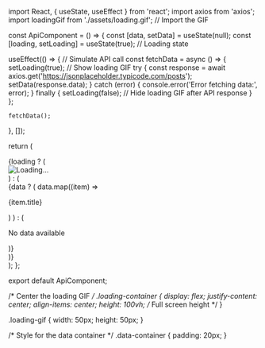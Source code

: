 import React, { useState, useEffect } from 'react';
import axios from 'axios';
import loadingGif from './assets/loading.gif'; // Import the GIF

const ApiComponent = () => {
  const [data, setData] = useState(null);
  const [loading, setLoading] = useState(true); // Loading state

  useEffect(() => {
    // Simulate API call
    const fetchData = async () => {
      setLoading(true); // Show loading GIF
      try {
        const response = await axios.get('https://jsonplaceholder.typicode.com/posts');
        setData(response.data);
      } catch (error) {
        console.error('Error fetching data:', error);
      } finally {
        setLoading(false); // Hide loading GIF after API response
      }
    };

    fetchData();
  }, []);

  return (
    <div>
      {loading ? (
        <div className="loading-container">
          <img src={loadingGif} alt="Loading..." className="loading-gif" />
        </div>
      ) : (
        <div className="data-container">
          {data ? (
            data.map((item) => <p key={item.id}>{item.title}</p>)
          ) : (
            <p>No data available</p>
          )}
        </div>
      )}
    </div>
  );
};

export default ApiComponent;



/* Center the loading GIF */
.loading-container {
  display: flex;
  justify-content: center;
  align-items: center;
  height: 100vh; /* Full screen height */
}

.loading-gif {
  width: 50px;
  height: 50px;
}

/* Style for the data container */
.data-container {
  padding: 20px;
}

